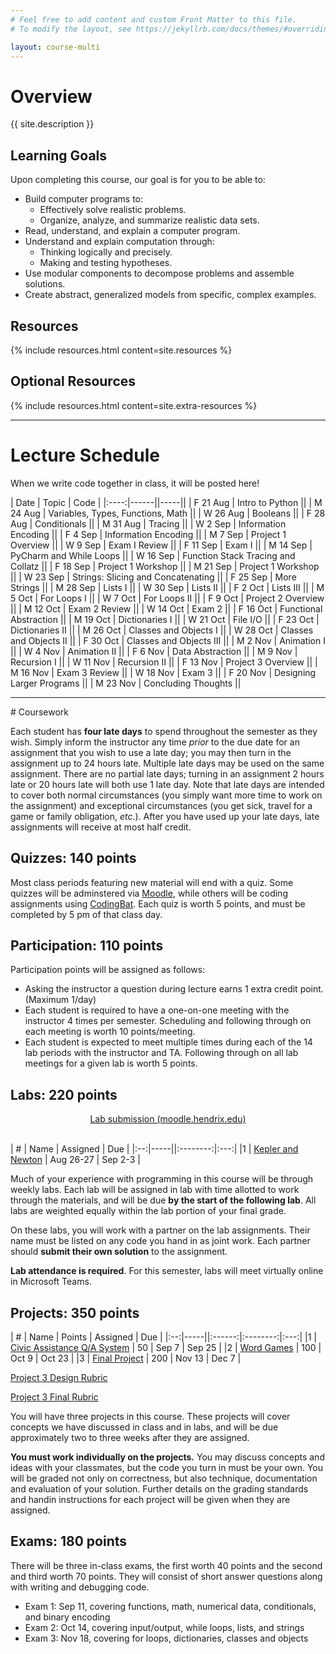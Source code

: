 ```yaml
---
# Feel free to add content and custom Front Matter to this file.
# To modify the layout, see https://jekyllrb.com/docs/themes/#overriding-theme-defaults

layout: course-multi
---
```


# <a name="description">Overview</a>

{{ site.description }}

## <a name="goals">Learning Goals</a>

Upon completing this course, our goal is for you to be able to:

* Build computer programs to:
  * Effectively solve realistic problems.
  * Organize, analyze, and summarize realistic data sets.
* Read, understand, and explain a computer program.
* Understand and explain computation through:
  * Thinking logically and precisely.
  * Making and testing hypotheses.
* Use modular components to decompose problems and assemble solutions.
* Create abstract, generalized models from specific, complex examples.

## <a name="resources">Resources</a>

{% include resources.html content=site.resources %}

## <a name="additional-resources">Optional Resources</a>

{% include resources.html content=site.extra-resources %}

<hr>

# <a name="inclasscode">Lecture Schedule</a>

When we write code together in class, it will be posted here!

| Date | Topic | Code |
|:----:|------||-----||
| F 21 Aug | Intro to Python ||
| M 24 Aug | Variables, Types, Functions, Math ||
| W 26 Aug | Booleans ||
| F 28 Aug | Conditionals ||
| M 31 Aug | Tracing ||
| W  2 Sep | Information Encoding ||
| F  4 Sep | Information Encoding ||
| M  7 Sep | Project 1 Overview ||
| W  9 Sep | Exam I Review ||
| F 11 Sep | Exam I ||
| M 14 Sep | PyCharm and While Loops ||
| W 16 Sep | Function Stack Tracing and Collatz ||
| F 18 Sep | Project 1 Workshop ||
| M 21 Sep | Project 1 Workshop ||
| W 23 Sep | Strings: Slicing and Concatenating ||
| F 25 Sep | More Strings ||
| M 28 Sep | Lists I ||
| W 30 Sep | Lists II ||
| F  2 Oct | Lists III ||
| M  5 Oct | For Loops I ||
| W  7 Oct | For Loops II ||
| F  9 Oct | Project 2 Overview ||
| M 12 Oct | Exam 2 Review || 
| W 14 Oct | Exam 2 ||
| F 16 Oct | Functional Abstraction ||
| M 19 Oct | Dictionaries I ||
| W 21 Oct | File I/O ||
| F 23 Oct | Dictionaries II ||
| M 26 Oct | Classes and Objects I ||
| W 28 Oct | Classes and Objects II ||
| F 30 Oct | Classes and Objects III ||
| M  2 Nov | Animation I ||
| W  4 Nov | Animation II ||
| F  6 Nov | Data Abstraction ||
| M  9 Nov | Recursion I ||
| W 11 Nov | Recursion II ||
| F 13 Nov | Project 3 Overview ||
| M 16 Nov | Exam 3 Review ||
| W 18 Nov | Exam 3 ||
| F 20 Nov | Designing Larger Programs ||
| M 23 Nov | Concluding Thoughts ||


<hr>
# Coursework

Each student has **four late days** to spend throughout the semester as they wish.
Simply inform the instructor any time *prior* to the due date for an assignment
that you wish to use a late day; you may then turn in the assignment up to 24
hours late. Multiple late days may be used on the same assignment. There are no
partial late days; turning in an assignment 2 hours late or 20 hours late will
both use 1 late day. Note that late days are intended to cover both normal
circumstances (you simply want more time to work on the assignment) and
exceptional circumstances (you get sick, travel for a game or family
obligation, *etc.*). After you have used up your late days, late assignments
will receive at most half credit.

## <a name="hwqz">Quizzes</a>: 140 points
Most class periods featuring new material will end with a quiz. Some quizzes will be adminstered via <a href="https://moodle.hendrix.edu/">Moodle</a>, 
while others will be coding assignments using <a href="https://codingbat.com/python">CodingBat</a>. Each quiz is worth 5 points, and must be completed by 5 pm of that class day.

## <a name="participation">Participation</a>: 110 points
Participation points will be assigned as follows:
* Asking the instructor a question during lecture earns 1 extra credit point. (Maximum 1/day)
* Each student is required to have a one-on-one meeting with the instructor 4 times per semester. Scheduling and following through on each meeting is worth 10 points/meeting.
* Each student is expected to meet multiple times during each of the 14 lab periods with the instructor and TA. Following through on all lab meetings for a given lab is worth 5 points.

## <a name="labs">Labs</a>: 220 points

<div style="text-align: center">
<a class="btn btn-primary" href="https://moodle.hendrix.edu/">
  Lab submission (moodle.hendrix.edu)
</a>
</div>
<br/>

| #  | Name | Assigned | Due |
|:--:|-----||:--------:|:---:|
|1 | [Kepler and Newton](https://www.kaggle.com/gabrielferrer/kepler-and-newton) | Aug 26-27 | Sep 2-3 |

<!--
|2 | [Diagnosing Heart Disease](https://www.kaggle.com/gabrielferrer/diagnosing-heart-disease) | Sep 2-3 | Sep 9-10 |
|3 | [This Day in History](https://www.kaggle.com/gabrielferrer/this-day-in-history) | Sep 9-10 | Sep 16-17 |
|4 | [Guess My Number]({{site.baseurl}}/labs/guess.html) | Sep 16-17 | Sep 25 |
|5 | [Mutation is the Word]({{site.baseurl}}/labs/doublets.html) | Sep 23-24 | Sep 30-Oct 1 |
|6 | [Todo Manager]({{site.baseurl}}/labs/todo-manager.html) | Sep 30-Oct 1 | Oct 7-8 |
|7 | [Caesar’s Secrets](https://www.kaggle.com/gabrielferrer/caesar-s-secrets) | Oct 7-8 | Oct 14-15 |
|8 | [Project 2 Workshop] | Oct 14-15 | Oct 23 |
|9 | [Sentiment Analysis](https://www.kaggle.com/gabrielferrer/sentiment-analysis) | Oct 21-22 | Oct 28-29 |
|10| [Water Jugs]({{site.baseurl}}/labs/waterjug.html) | Oct 28-29 | Nov 4-5 |
|11| [Graphics and Animation]({{site.baseurl}}/labs/graphics.html) | Nov 4-5 | Nov 11-12 |
|12| [Enron's Secrets] | Nov 11-12 | Nov 18-19 |
|13| [Project 3 Workshop] | Nov 18-19 | Dec 7 |
-->

Much of your experience with programming in this course will be through weekly labs. Each lab will be assigned in lab with time allotted to work through the materials, and will be due **by the start of the following lab**. All labs are weighted equally within the lab portion of your final grade.

<!--On these labs, you will work with a partner on the lab assignments. Their name must be listed on any code you hand in as joint work. A partnership should only turn in a **single copy** of the assignment. If students working as partners wish to turn in a lab late, both students must use a late day.-->
On these labs, you will work with a partner on the lab assignments. Their name must be listed on any code you hand in as joint work. Each partner should **submit their own solution** to the assignment.

**Lab attendance is required**. For this semester, labs will meet virtually online in Microsoft Teams. <!--Labs take place in the **Snoddy Computer Lab**, in the Bailey Library. As you go through the exterior door of the library, turn immediately to your left and enter the Snoddy Academic Resource Center. Continue through the door at the far end of the hall into the first computer lab, and then enter the second lab at the back.-->

## <a name="projects">Projects</a>: 350 points

| #  | Name | Points | Assigned | Due |
|:--:|-----||:------:|:--------:|:---:|
|1 | [Civic Assistance Q/A System](https://notebooks.azure.com/goadrich/projects/project-1)  | 50  | Sep 7 | Sep 25 |
|2 | [Word Games]({{site.baseurl}}/projects/project2.html) | 100 | Oct 9 | Oct 23 |
|3 | [Final Project]({{site.baseurl}}/projects/final_spring2020.html) | 200 | Nov 13 | Dec 7 |

[Project 3 Design Rubric](https://drive.google.com/open?id=13kDzy15b63Ibytd23pBZ_nQqiKLSfxEs)

[Project 3 Final Rubric](https://drive.google.com/open?id=1rASxQnFIQtA9l62bSoRigYzq5Z57_7um)

You will have three projects in this course. These projects will cover concepts we have discussed in class and in labs, and will be due approximately two to three weeks after they are assigned.

**You must work individually on the projects.** You may discuss concepts and ideas with your classmates, but the code you turn in must be your own. You will be graded not only on correctness, but also technique, documentation and evaluation of your solution. Further details on the grading standards and handin instructions for each project will be given when they are assigned.

## <a name="exams">Exams</a>: 180 points

There will be three in-class exams, the first worth 40 points and the second and
third worth 70 points. They will consist of short answer questions along with writing and debugging code.

* Exam 1: Sep 11, covering functions, math, numerical data, conditionals, and binary encoding  
* Exam 2: Oct 14, covering input/output, while loops, lists, and strings 
* Exam 3: Nov 18, covering for loops, dictionaries, classes and objects 

<!--[Practice Exam 1](https://drive.google.com/open?id=1TucpuX2lwRqQ4d1y3QMO5ad9gm7DqKwt)>
<!--[Practice Exam 2](https://drive.google.com/open?id=199t6fRH6k7h6cuxvzyZUrlSf0IcGgkX4)>
<!--[Practice Exam 3](https://drive.google.com/open?id=19x3xRhRSXLz0qEw153hhjdhFL4P5kRbw)>

There is no final exam; you will complete a final project instead, as described above under Projects.

## <a name="scale">Grading Scale</a>

| Score  | Grade  |
|:------:|:------:|
| 900-1000  | A   |
| 800-899   | B   |
| 700-799   | C   |
| 600-699   | D   |
| 0-599     | F   |
